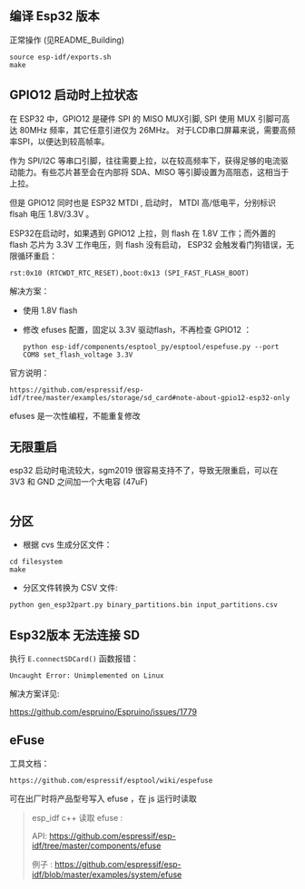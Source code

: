 ## 编译 Esp32 版本

正常操作 (见README_Building)

```
source esp-idf/exports.sh
make
```


## GPIO12 启动时上拉状态

在 ESP32 中，GPIO12 是硬件 SPI 的 MISO MUX引脚, SPI 使用 MUX 引脚可高达 80MHz 频率，其它任意引进仅为 26MHz。
对于LCD串口屏幕来说，需要高频率SPI，以便达到较高帧率。

作为 SPI/I2C 等串口引脚，往往需要上拉，以在较高频率下，获得足够的电流驱动能力。有些芯片甚至会在内部将 SDA、MISO 等引脚设置为高阻态，这相当于上拉。

但是 GPIO12 同时也是 ESP32 MTDI , 启动时， MTDI 高/低电平，分别标识 flsah 电压 1.8V/3.3V 。

ESP32在启动时，如果遇到 GPIO12 上拉，则 flash 在 1.8V 工作；而外置的 flash 芯片为 3.3V 工作电压，则 flash 没有启动， ESP32 会触发看门狗错误，无限循环重启：

```
rst:0x10 (RTCWDT_RTC_RESET),boot:0x13 (SPI_FAST_FLASH_BOOT)
```

解决方案：

* 使用 1.8V flash

* 修改 efuses 配置，固定以 3.3V 驱动flash，不再检查 GPIO12 ：

    ```
    python esp-idf/components/esptool_py/esptool/espefuse.py --port COM8 set_flash_voltage 3.3V
    ```

官方说明：
```
https://github.com/espressif/esp-idf/tree/master/examples/storage/sd_card#note-about-gpio12-esp32-only
```

efuses 是一次性编程，不能重复修改

## 无限重启

esp32 启动时电流较大，sgm2019 很容易支持不了，导致无限重启，可以在 3V3 和 GND 之间加一个大电容 (47uF)

```

```

## 分区

* 根据 cvs 生成分区文件：

```
cd filesystem
make
```

* 分区文件转换为 CSV 文件:
```
python gen_esp32part.py binary_partitions.bin input_partitions.csv
```

## Esp32版本 无法连接 SD

执行 `E.connectSDCard()` 函数报错：

```
Uncaught Error: Unimplemented on Linux
```


解决方案详见:

https://github.com/espruino/Espruino/issues/1779



## eFuse

工具文档：

```
https://github.com/espressif/esptool/wiki/espefuse
```

可在出厂时将产品型号写入 efuse ，在 js 运行时读取

> esp_idf c++ 读取 efuse :
>
> API: https://github.com/espressif/esp-idf/tree/master/components/efuse
>
> 例子 : https://github.com/espressif/esp-idf/blob/master/examples/system/efuse